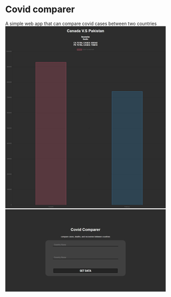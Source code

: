# Covid comparer
A simple web app that can compare covid cases between two countries
![Alt](https://raw.githubusercontent.com/Love2Code09/covid-comparer/main/Web%20capture_15-4-2021_163049_love2code09.github.io.jpeg)
![Alt](https://raw.githubusercontent.com/Love2Code09/covid-comparer/main/img%201.jpg)
